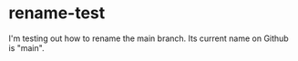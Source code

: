 # rename-test

I'm testing out how to rename the main branch. Its current name on Github is "main".

